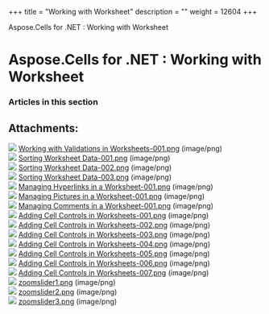 +++
title = "Working with Worksheet" 
description = "" 
weight = 12604 
+++

Aspose.Cells for .NET : Working with Worksheet  

# Aspose.Cells for .NET : Working with Worksheet


### Articles in this section

           

## Attachments:

![](https://docs2.aspose.com/cells/net/images/icons/bullet_blue.gif) [Working with Validations in Worksheets-001.png](https://docs2.aspose.com/cells/net/attachments/5017848/5113860.png) (image/png)  
![](https://docs2.aspose.com/cells/net/images/icons/bullet_blue.gif) [Sorting Worksheet Data-001.png](https://docs2.aspose.com/cells/net/attachments/5017848/5113832.png) (image/png)  
![](https://docs2.aspose.com/cells/net/images/icons/bullet_blue.gif) [Sorting Worksheet Data-002.png](https://docs2.aspose.com/cells/net/attachments/5017848/5113831.png) (image/png)  
![](https://docs2.aspose.com/cells/net/images/icons/bullet_blue.gif) [Sorting Worksheet Data-003.png](https://docs2.aspose.com/cells/net/attachments/5017848/5113830.png) (image/png)  
![](https://docs2.aspose.com/cells/net/images/icons/bullet_blue.gif) [Managing Hyperlinks in a Worksheet-001.png](https://docs2.aspose.com/cells/net/attachments/5017848/5113829.png) (image/png)  
![](https://docs2.aspose.com/cells/net/images/icons/bullet_blue.gif) [Managing Pictures in a Worksheet-001.png](https://docs2.aspose.com/cells/net/attachments/5017848/5113836.png) (image/png)  
![](https://docs2.aspose.com/cells/net/images/icons/bullet_blue.gif) [Managing Comments in a Worksheet-001.png](https://docs2.aspose.com/cells/net/attachments/5017848/5113835.png) (image/png)  
![](https://docs2.aspose.com/cells/net/images/icons/bullet_blue.gif) [Adding Cell Controls in Worksheets-001.png](https://docs2.aspose.com/cells/net/attachments/5017848/5113834.png) (image/png)  
![](https://docs2.aspose.com/cells/net/images/icons/bullet_blue.gif) [Adding Cell Controls in Worksheets-002.png](https://docs2.aspose.com/cells/net/attachments/5017848/5113833.png) (image/png)  
![](https://docs2.aspose.com/cells/net/images/icons/bullet_blue.gif) [Adding Cell Controls in Worksheets-003.png](https://docs2.aspose.com/cells/net/attachments/5017848/5113840.png) (image/png)  
![](https://docs2.aspose.com/cells/net/images/icons/bullet_blue.gif) [Adding Cell Controls in Worksheets-004.png](https://docs2.aspose.com/cells/net/attachments/5017848/5113839.png) (image/png)  
![](https://docs2.aspose.com/cells/net/images/icons/bullet_blue.gif) [Adding Cell Controls in Worksheets-005.png](https://docs2.aspose.com/cells/net/attachments/5017848/5113838.png) (image/png)  
![](https://docs2.aspose.com/cells/net/images/icons/bullet_blue.gif) [Adding Cell Controls in Worksheets-006.png](https://docs2.aspose.com/cells/net/attachments/5017848/5113837.png) (image/png)  
![](https://docs2.aspose.com/cells/net/images/icons/bullet_blue.gif) [Adding Cell Controls in Worksheets-007.png](https://docs2.aspose.com/cells/net/attachments/5017848/5113844.png) (image/png)  
![](https://docs2.aspose.com/cells/net/images/icons/bullet_blue.gif) [zoomslider1.png](https://docs2.aspose.com/cells/net/attachments/5017848/5113825.png) (image/png)  
![](https://docs2.aspose.com/cells/net/images/icons/bullet_blue.gif) [zoomslider2.png](https://docs2.aspose.com/cells/net/attachments/5017848/5113826.png) (image/png)  
![](https://docs2.aspose.com/cells/net/images/icons/bullet_blue.gif) [zoomslider3.png](https://docs2.aspose.com/cells/net/attachments/5017848/5113930.png) (image/png)  

